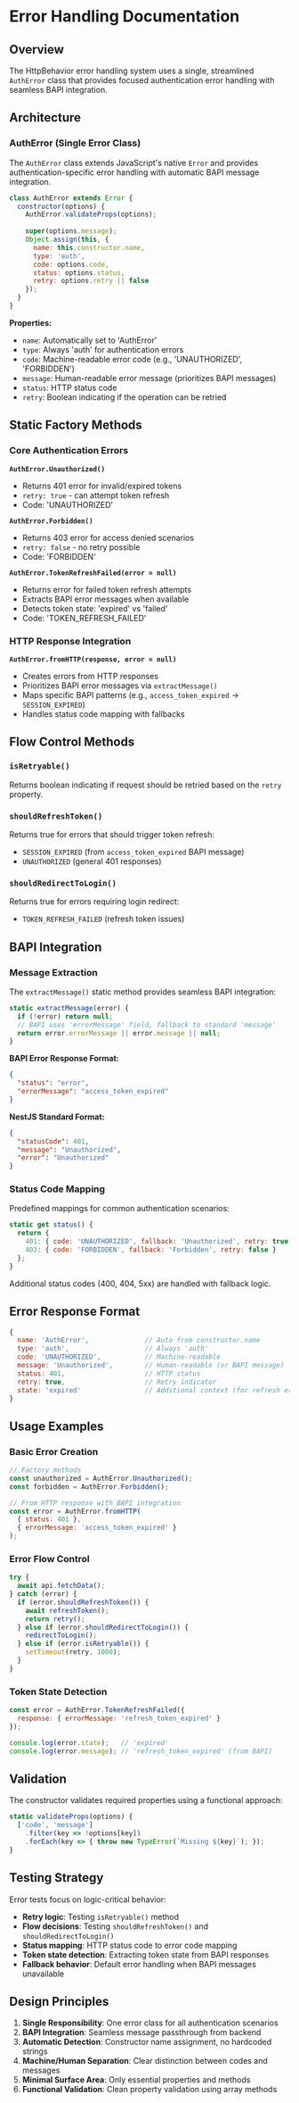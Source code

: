 # Error Handling Documentation

## Overview

The HttpBehavior error handling system uses a single, streamlined `AuthError` class that provides focused authentication error handling with seamless BAPI integration.

## Architecture

### AuthError (Single Error Class)

The `AuthError` class extends JavaScript's native `Error` and provides authentication-specific error handling with automatic BAPI message integration.

```javascript
class AuthError extends Error {
  constructor(options) {
    AuthError.validateProps(options);
    
    super(options.message);
    Object.assign(this, {
      name: this.constructor.name,
      type: 'auth',
      code: options.code,
      status: options.status,
      retry: options.retry || false
    });
  }
}
```

**Properties:**
- `name`: Automatically set to 'AuthError'
- `type`: Always 'auth' for authentication errors
- `code`: Machine-readable error code (e.g., 'UNAUTHORIZED', 'FORBIDDEN')
- `message`: Human-readable error message (prioritizes BAPI messages)
- `status`: HTTP status code
- `retry`: Boolean indicating if the operation can be retried

## Static Factory Methods

### Core Authentication Errors

**`AuthError.Unauthorized()`**
- Returns 401 error for invalid/expired tokens
- `retry: true` - can attempt token refresh
- Code: 'UNAUTHORIZED'

**`AuthError.Forbidden()`**
- Returns 403 error for access denied scenarios
- `retry: false` - no retry possible
- Code: 'FORBIDDEN'

**`AuthError.TokenRefreshFailed(error = null)`**
- Returns error for failed token refresh attempts
- Extracts BAPI error messages when available
- Detects token state: 'expired' vs 'failed'
- Code: 'TOKEN_REFRESH_FAILED'

### HTTP Response Integration

**`AuthError.fromHTTP(response, error = null)`**
- Creates errors from HTTP responses
- Prioritizes BAPI error messages via `extractMessage()`
- Maps specific BAPI patterns (e.g., `access_token_expired` → `SESSION_EXPIRED`)
- Handles status code mapping with fallbacks

## Flow Control Methods

### `isRetryable()`
Returns boolean indicating if request should be retried based on the `retry` property.

### `shouldRefreshToken()`
Returns true for errors that should trigger token refresh:
- `SESSION_EXPIRED` (from `access_token_expired` BAPI message)
- `UNAUTHORIZED` (general 401 responses)

### `shouldRedirectToLogin()`
Returns true for errors requiring login redirect:
- `TOKEN_REFRESH_FAILED` (refresh token issues)

## BAPI Integration

### Message Extraction

The `extractMessage()` static method provides seamless BAPI integration:

```javascript
static extractMessage(error) {
  if (!error) return null;
  // BAPI uses 'errorMessage' field, fallback to standard 'message'
  return error.errorMessage || error.message || null;
}
```

**BAPI Error Response Format:**
```json
{
  "status": "error",
  "errorMessage": "access_token_expired"
}
```

**NestJS Standard Format:**
```json
{
  "statusCode": 401,
  "message": "Unauthorized",
  "error": "Unauthorized"
}
```

### Status Code Mapping

Predefined mappings for common authentication scenarios:

```javascript
static get status() {
  return {
    401: { code: 'UNAUTHORIZED', fallback: 'Unauthorized', retry: true },
    403: { code: 'FORBIDDEN', fallback: 'Forbidden', retry: false }
  };
}
```

Additional status codes (400, 404, 5xx) are handled with fallback logic.

## Error Response Format

```javascript
{
  name: 'AuthError',              // Auto from constructor.name
  type: 'auth',                   // Always 'auth'
  code: 'UNAUTHORIZED',           // Machine-readable
  message: 'Unauthorized',        // Human-readable (or BAPI message)
  status: 401,                    // HTTP status
  retry: true,                    // Retry indicator
  state: 'expired'                // Additional context (for refresh errors)
}
```

## Usage Examples

### Basic Error Creation

```javascript
// Factory methods
const unauthorized = AuthError.Unauthorized();
const forbidden = AuthError.Forbidden();

// From HTTP response with BAPI integration
const error = AuthError.fromHTTP(
  { status: 401 }, 
  { errorMessage: 'access_token_expired' }
);
```

### Error Flow Control

```javascript
try {
  await api.fetchData();
} catch (error) {
  if (error.shouldRefreshToken()) {
    await refreshToken();
    return retry();
  } else if (error.shouldRedirectToLogin()) {
    redirectToLogin();
  } else if (error.isRetryable()) {
    setTimeout(retry, 1000);
  }
}
```

### Token State Detection

```javascript
const error = AuthError.TokenRefreshFailed({
  response: { errorMessage: 'refresh_token_expired' }
});

console.log(error.state);   // 'expired'
console.log(error.message); // 'refresh_token_expired' (from BAPI)
```

## Validation

The constructor validates required properties using a functional approach:

```javascript
static validateProps(options) {
  ['code', 'message']
    .filter(key => !options[key])
    .forEach(key => { throw new TypeError(`Missing ${key}`); });
}
```

## Testing Strategy

Error tests focus on logic-critical behavior:
- **Retry logic**: Testing `isRetryable()` method
- **Flow decisions**: Testing `shouldRefreshToken()` and `shouldRedirectToLogin()`
- **Status mapping**: HTTP status code to error code mapping
- **Token state detection**: Extracting token state from BAPI responses
- **Fallback behavior**: Default error handling when BAPI messages unavailable

## Design Principles

1. **Single Responsibility**: One error class for all authentication scenarios
2. **BAPI Integration**: Seamless message passthrough from backend
3. **Automatic Detection**: Constructor name assignment, no hardcoded strings
4. **Machine/Human Separation**: Clear distinction between codes and messages
5. **Minimal Surface Area**: Only essential properties and methods
6. **Functional Validation**: Clean property validation using array methods